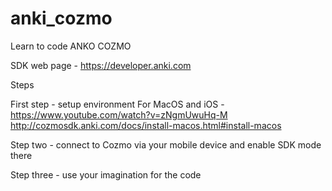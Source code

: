 # anki_cozmo
Learn to code ANKO COZMO

SDK web page - https://developer.anki.com

Steps

First step - setup environment
For MacOS and iOS - https://www.youtube.com/watch?v=zNgmUwuHq-M
http://cozmosdk.anki.com/docs/install-macos.html#install-macos

Step two - connect to Cozmo via your mobile device and enable SDK mode there

Step three - use your imagination for the code
